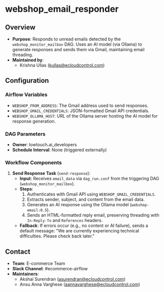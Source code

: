 # webshop_email_responder

## Overview
- **Purpose**: Responds to unread emails detected by the `webshop_monitor_mailbox` DAG. Uses an AI model (via Ollama) to generate responses and sends them via Gmail, maintaining email threading.
- **Maintained by**: 
  - Krishna Ullas (kullas@ecloudcontrol.com)

## Configuration
### Airflow Variables
- `WEBSHOP_FROM_ADDRESS`: The Gmail address used to send responses.
- `WEBSHOP_GMAIL_CREDENTIALS`: JSON-formatted Gmail API credentials.
- `WEBSHOP_OLLAMA_HOST`: URL of the Ollama server hosting the AI model for response generation.

### DAG Parameters
- **Owner**: lowtouch.ai_developers
- **Schedule Interval**: None (triggered externally)

### Workflow Components
1. **Send Response Task** (`send-response`):
   - **Input**: Receives `email_data` via `dag_run.conf` from the triggering DAG (`webshop_monitor_mailbox`).
   - **Steps**:
     1. Authenticates with Gmail API using `WEBSHOP_GMAIL_CREDENTIALS`.
     2. Extracts sender, subject, and content from the email data.
     3. Generates an AI response using the Ollama model (`webshop-email:0.5`).
     4. Sends an HTML-formatted reply email, preserving threading with `In-Reply-To` and `References` headers.
   - **Fallback**: If errors occur (e.g., no content or AI failure), sends a default message: "We are currently experiencing technical difficulties. Please check back later."

## Contact
- **Team**: E-commerce Team
- **Slack Channel**: #ecommerce-airflow
- **Maintainers**:
  - Akshai Surendran (asurendran@ecloudcontrol.com)
  - Ansu Anna Varghese (aannavarghese@ecloudcontrol.com)
